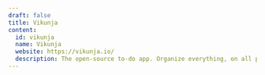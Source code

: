 ```yaml
---
draft: false
title: Vikunja
content:
  id: vikunja
  name: Vikunja
  website: https://vikunja.io/
  description: The open-source to-do app. Organize everything, on all platforms.
---
```

